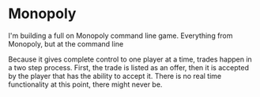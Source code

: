 # Monopoly
I'm building a full on Monopoly command line game. Everything from Monopoly, but at the command line

Because it gives complete control to one player at a time, trades happen in a two step process. First, the trade is listed as an offer, then it is accepted by the player that has the ability to accept it. There is no real time functionality at this point, there might never be.
